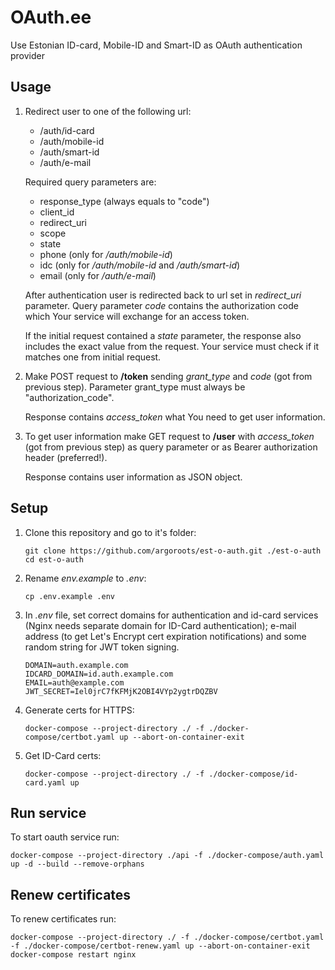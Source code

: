 # OAuth.ee

Use Estonian ID-card, Mobile-ID and Smart-ID as OAuth authentication provider

## Usage
1. Redirect user to one of the following url:
    - /auth/id-card
    - /auth/mobile-id
    - /auth/smart-id
    - /auth/e-mail

    Required query parameters are:
    - response_type (always equals to "code")
    - client_id
    - redirect_uri
    - scope
    - state
    - phone (only for */auth/mobile-id*)
    - idc (only for */auth/mobile-id* and */auth/smart-id*)
    - email (only for */auth/e-mail*)

    After authentication user is redirected back to url set in *redirect_uri* parameter. Query parameter *code* contains the authorization code which Your service will exchange for an access token.

    If the initial request contained a *state* parameter, the response also includes the exact value from the request. Your service must check if it matches one from initial request.

3. Make POST request to **/token** sending *grant_type* and *code* (got from previous step). Parameter grant_type must always be "authorization_code".

    Response contains *access_token* what You need to get user information.

4. To get user information make GET request to **/user** with *access_token* (got from previous step) as query parameter or as Bearer authorization header (preferred!).

    Response contains user information as JSON object.

## Setup
1. Clone this repository and go to it's folder:
    ```shell
    git clone https://github.com/argoroots/est-o-auth.git ./est-o-auth
    cd est-o-auth
    ```
1. Rename _env.example_ to _.env_:
    ```shell
    cp .env.example .env
    ```
1. In _.env_ file, set correct domains for authentication and id-card services (Nginx needs separate domain for ID-Card authentication); e-mail address (to get Let's Encrypt cert expiration notifications) and some random string for JWT token signing.
    ```
    DOMAIN=auth.example.com
    IDCARD_DOMAIN=id.auth.example.com
    EMAIL=auth@example.com
    JWT_SECRET=Iel0jrC7fKFMjK2OBI4VYp2ygtrDQZBV
    ```
1. Generate certs for HTTPS:
    ```shell
    docker-compose --project-directory ./ -f ./docker-compose/certbot.yaml up --abort-on-container-exit
    ```
1. Get ID-Card certs:
    ```shell
    docker-compose --project-directory ./ -f ./docker-compose/id-card.yaml up
    ```

## Run service
To start oauth service run:
```shell
docker-compose --project-directory ./api -f ./docker-compose/auth.yaml up -d --build --remove-orphans
```

## Renew certificates
To renew certificates run:
```shell
docker-compose --project-directory ./ -f ./docker-compose/certbot.yaml -f ./docker-compose/certbot-renew.yaml up --abort-on-container-exit
docker-compose restart nginx
```
